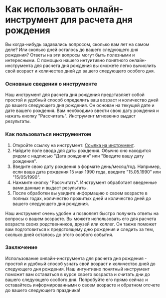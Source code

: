 Как использовать онлайн-инструмент для расчета дня рождения
===========================================================

Вы когда-нибудь задавались вопросом, сколько вам лет на самом деле? Или сколько дней осталось до вашего следующего дня рождения? Ответы на эти вопросы могут быть полезными и интересными. С помощью нашего интуитивно понятного онлайн-инструмента для расчета дня рождения вы сможете легко вычислить свой возраст и количество дней до вашего следующего особого дня.

### Основные сведения о инструменте

Наш инструмент для расчета дня рождения представляет собой простой и удобный способ определить ваш возраст и количество дней до вашего следующего дня рождения. Он основан на текущей дате и дате вашего рождения. Вам необходимо ввести свою дату рождения и нажать кнопку "Рассчитать". Инструмент мгновенно выдаст результаты.

### Как пользоваться инструментом

1. Откройте ссылку на инструмент: [Ссылка на инструмент](https://www.onlinecalculatorsfree.com/ru/tools/birthday-calculator.html).
2. Найдите поле ввода для даты рождения. Обычно оно находится рядом с надписью "Дата рождения" или "Введите вашу дату рождения".
3. Введите свою дату рождения в формате день/месяц/год. Например, если ваша дата рождения 15 мая 1990 года, введите "15.05.1990" или "15/05/1990".
4. Нажмите кнопку "Рассчитать". Инструмент обработает введенные вами данные и выдаст результаты.
5. После обработки вы увидите информацию о своем возрасте в полных годах, количество прожитых дней и количество дней до вашего следующего дня рождения.

Наш инструмент очень удобен и позволяет быстро получить ответы на вопросы о вашем возрасте. Вы можете использовать его для расчета возраста своих родственников, друзей или коллег. Он также поможет вам подготовиться к предстоящему дню рождения и следить за тем, сколько дней осталось до этого особого события.

### Заключение

Использование онлайн-инструмента для расчета дня рождения - простой и удобный способ узнать свой возраст и количество дней до следующего дня рождения. Наш интуитивно понятный инструмент поможет вам оставаться в курсе своего возраста и считать дни до вашего следующего особого дня. Попробуйте его прямо сейчас и оставайтесь информированными о своем возрасте и обратном отсчете до вашего следующего праздника!